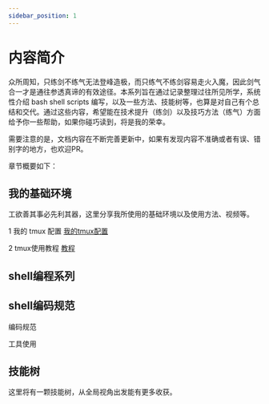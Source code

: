```yaml
---
sidebar_position: 1
---
```


# 内容简介

众所周知，只练剑不练气无法登峰造极，而只练气不练剑容易走火入魔，因此剑气合一才是通往参透真谛的有效途径。本系列旨在通过记录整理过往所见所学，系统性介绍 bash shell scripts 编写，以及一些方法、技能树等，也算是对自己有个总结和交代。通过这些内容，希望能在技术提升（练剑）以及技巧方法（练气）方面给予你一些帮助，如果你碰巧读到，将是我的荣幸。

需要注意的是，文档内容在不断完善更新中，如果有发现内容不准确或者有误、错别字的地方，也欢迎PR。

章节概要如下：

## 我的基础环境

工欲善其事必先利其器，这里分享我所使用的基础环境以及使用方法、视频等。

1 我的 tmux 配置 [我的tmux配置](https://docs/my-tmux)

2 tmux使用教程 [教程](https://xxxxx/)

## shell编程系列



## shell编码规范

编码规范

工具使用


## 技能树

这里将有一颗技能树，从全局视角出发能有更多收获。

